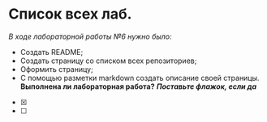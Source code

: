 # Список всех лаб. 
*В ходе лабораторной работы №6 нужно было:*
* Создать README;
* Создать страницу со списком всех репозиториев;
* Оформить страницу;
* С помощью разметки markdown создать описание своей страницы.
**Выполнена ли лабораторная работа?**
***Поставьте флажок, если да***
- [x]
- [ ]

